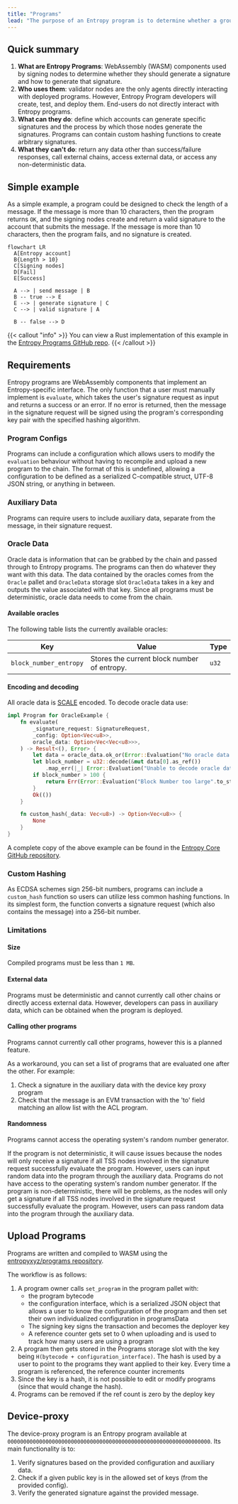 ```yaml
---
title: "Programs"
lead: "The purpose of an Entropy program is to determine whether a group of nodes should generate a signature or not. Developers can create and deploy programs, but validator nodes are the only agents that will directly interact with the programs once deployed. Programs do not return any data other than a _success_ or _failed_ response."
---
```


## Quick summary

1. **What are Entropy Programs**: WebAssembly (WASM) components used by signing nodes to determine whether they should generate a signature and how to generate that signature.
1. **Who uses them**: validator nodes are the only agents directly interacting with deployed programs. However, Entropy Program developers will create, test, and deploy them. End-users do not directly interact with Entropy programs.
1. **What can they do**: define which accounts can generate specific signatures and the process by which those nodes generate the signatures. Programs can contain custom hashing functions to create arbitrary signatures.
1. **What they can't do**: return any data other than success/failure responses, call external chains, access external data, or access any non-deterministic data.

## Simple example

As a simple example, a program could be designed to check the length of a message. If the message is more than 10 characters, then the program returns `OK`, and the signing nodes create and return a valid signature to the account that submits the message. If the message is more than 10 characters, then the program fails, and no signature is created.

```mermaid
flowchart LR
  A[Entropy account]
  B{Length > 10}
  C[Signing nodes]
  D[Fail]
  E[Success]
 
  A --> | send message | B
  B -- true --> E
  E --> | generate signature | C
  C --> | valid signature | A
 
  B -- false --> D
```

{{< callout "info" >}}
You can view a Rust implementation of this example in the [Entropy Programs GitHub repo](https://github.com/entropyxyz/programs/blob/master/examples/barebones/src/lib.rs).
{{< /callout >}}

## Requirements

Entropy programs are WebAssembly components that implement an Entropy-specific interface. The only function that a user must manually implement is `evaluate`, which takes the user's signature request as input and returns a success or an error. If no error is returned, then the message in the signature request will be signed using the program's corresponding key pair with the specified hashing algorithm.

### Program Configs

Programs can include a configuration which allows users to modify the `evaluation` behaviour without having to recompile and upload a new program to the chain. The format of this is undefined, allowing a configuration to be defined as a serialized C-compatible struct, UTF-8 JSON string, or anything in between.

### Auxiliary Data

Programs can require users to include auxiliary data, separate from the message, in their signature request.

### Oracle Data

Oracle data is information that can be grabbed by the chain and passed through to Entropy programs. The programs can then do whatever they want with this data. The data contained by the oracles comes from the `Oracle` pallet and `OracleData` storage slot `OracleData` takes in a key and outputs the value associated with that key. Since all programs must be deterministic, oracle data needs to come from the chain.

#### Available oracles

The following table lists the currently available oracles:

| Key                     | Value                                        | Type      |
| ----------------------- | -------------------------------------------- | --------- |
| `block_number_entropy`  | Stores the current block number of entropy.  | `u32`     |

#### Encoding and decoding

All oracle data is [SCALE](https://docs.substrate.io/reference/scale-codec/) encoded. To decode oracle data use:

```rust {hl_lines=[8,8],linenostart=1}
impl Program for OracleExample {
    fn evaluate(
        _signature_request: SignatureRequest,
        _config: Option<Vec<u8>>,
        oracle_data: Option<Vec<Vec<u8>>>,
    ) -> Result<(), Error> {
        let data = oracle_data.ok_or(Error::Evaluation("No oracle data provided.".to_string()))?;
        let block_number = u32::decode(&mut data[0].as_ref())
            .map_err(|_| Error::Evaluation("Unable to decode oracle data".to_string()))?;
        if block_number > 100 {
            return Err(Error::Evaluation("Block Number too large".to_string()));
        }
        Ok(())
    }

    fn custom_hash(_data: Vec<u8>) -> Option<Vec<u8>> {
        None
    }
}
```

A complete copy of the above example can be found in the [Entropy Core GitHub repository](https://github.com/entropyxyz/programs/blob/de27c61a91b716b84696f25949cbf9843920002d/examples/oracle-example/src/lib.rs).

### Custom Hashing

As ECDSA schemes sign 256-bit numbers, programs can include a `custom_hash` function so users can utilize less common hashing functions. In its simplest form, the function converts a signature request (which also contains the message) into a 256-bit number.

### Limitations

#### Size

Compiled programs must be less than `1 MB`.

#### External data

Programs must be deterministic and cannot currently call other chains or directly access external data. However, developers can pass in auxiliary data, which can be obtained when the program is deployed.

#### Calling other programs

Programs cannot currently call other programs, however this is a planned feature. 

As a workaround, you can set a list of programs that are evaluated one after the other. For example:

1. Check a signature in the auxiliary data with the device key proxy program
2. Check that the message is an EVM transaction with the 'to' field matching an allow list with the ACL program.

#### Randomness

Programs cannot access the operating system's random number generator. 

If the program is not deterministic, it will cause issues because the nodes will only receive a signature if all TSS nodes involved in the signature request successfully evaluate the program. However, users can input random data into the program through the auxiliary data. Programs do not have access to the operating system's random number generator. If the program is non-deterministic, there will be problems, as the nodes will only get a signature if all TSS nodes involved in the signature request successfully evaluate the program. However, users can pass random data into the program through the auxiliary data.

## Upload Programs

Programs are written and compiled to WASM using the [entropyxyz/programs repository](https://github.com/entropyxyz/programs).

The workflow is as follows:

1. A program owner calls `set_program` in the program pallet with:
    - the program bytecode
    - the configuration interface, which is a serialized JSON object that allows a user to know the configuration of the program and then set their own individualized configuration in programsData
    - The signing key signs the transaction and becomes the deployer key
    - A reference counter gets set to 0 when uploading and is used to track how many users are using a program
2. A program then gets stored in the Programs storage slot with the key being `H(bytecode + configuration_interface)`. The hash is used by a user to point to the programs they want applied to their key. Every time a program is referenced, the reference counter increments
3. Since the key is a hash, it is not possible to edit or modify programs (since that would change the hash).
4. Programs can be removed if the ref count is zero by the deploy key

## Device-proxy

The device-proxy program is an Entropy program available at `0000000000000000000000000000000000000000000000000000000000000000`. Its main functionality is to:

1. Verify signatures based on the provided configuration and auxiliary data.
1. Check if a given public key is in the allowed set of keys (from the provided config).
1. Verify the generated signature against the provided message.
